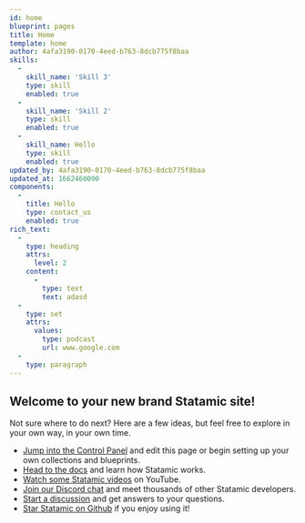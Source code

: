 ```yaml
---
id: home
blueprint: pages
title: Home
template: home
author: 4afa3190-0170-4eed-b763-8dcb775f8baa
skills:
  -
    skill_name: 'Skill 3'
    type: skill
    enabled: true
  -
    skill_name: 'Skill 2'
    type: skill
    enabled: true
  -
    skill_name: Hello
    type: skill
    enabled: true
updated_by: 4afa3190-0170-4eed-b763-8dcb775f8baa
updated_at: 1662460090
components:
  -
    title: Hello
    type: contact_us
    enabled: true
rich_text:
  -
    type: heading
    attrs:
      level: 2
    content:
      -
        type: text
        text: adasd
  -
    type: set
    attrs:
      values:
        type: podcast
        url: www.google.com
  -
    type: paragraph
---
```

## Welcome to your new brand Statamic site!

Not sure where to do next? Here are a few ideas, but feel free to explore in your own way, in your own time.

- [Jump into the Control Panel](/cp) and edit this page or begin setting up your own collections and blueprints.
- [Head to the docs](https://statamic.dev) and learn how Statamic works.
- [Watch some Statamic videos](https://youtube.com/statamic) on YouTube.
- [Join our Discord chat](https://statamic.com/discord) and meet thousands of other Statamic developers.
- [Start a discussion](https://github.com/statamic/cms/discussions) and get answers to your questions.
- [Star Statamic on Github](https://github.com/statamic/cms) if you enjoy using it!